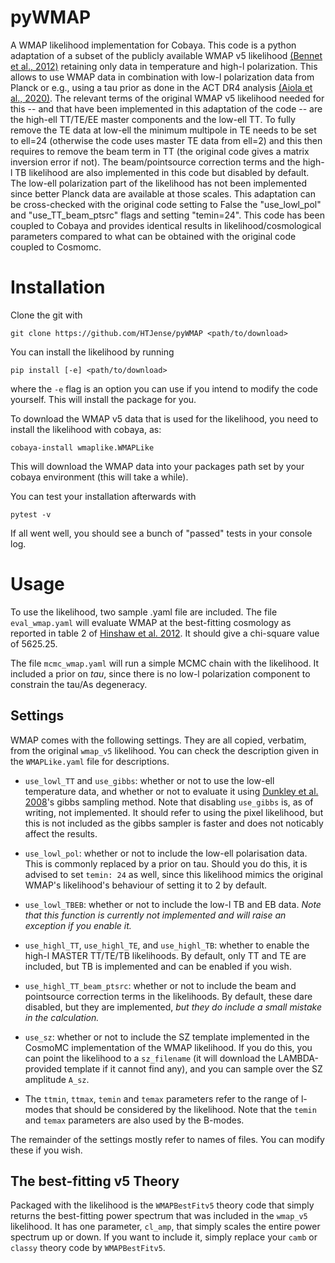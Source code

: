 # pyWMAP

A WMAP likelihood implementation for Cobaya. This code is a python adaptation of a subset of the publicly available WMAP v5 likelihood [(Bennet et al., 2012)](https://arxiv.org/pdf/1212.5225) retaining only data in temperature and high-l polarization. This allows to use WMAP data in combination with low-l polarization data from Planck or e.g., using a tau prior as done in the ACT DR4 analysis [(Aiola et al., 2020)](https://arxiv.org/abs/2007.07288). 
The relevant terms of the original WMAP v5 likelihood needed for this -- and that have been implemented in this adaptation of the code -- are the high-ell TT/TE/EE master components and the low-ell TT. To fully remove the TE data at low-ell the minimum multipole in TE needs to be set to ell=24 (otherwise the code uses master TE data from ell=2) and this then requires to remove the beam term in TT (the original code gives a matrix inversion error if not). The beam/pointsource correction terms and the high-l TB likelihood are also implemented in this code but disabled by default. The low-ell polarization part of the likelihood has not been implemented since better Planck data are available at those scales. 
This adaptation can be cross-checked with the original code setting to False the "use_lowl_pol" and "use_TT_beam_ptsrc" flags and setting "temin=24". This code has been coupled to Cobaya and provides identical results in likelihood/cosmological parameters compared to what can be obtained with the original code coupled to Cosmomc.

# Installation

Clone the git with

``git clone https://github.com/HTJense/pyWMAP <path/to/download>``

You can install the likelihood by running

``pip install [-e] <path/to/download>``

where the `-e` flag is an option you can use if you intend to modify the code yourself. This will install the package for you.

To download the WMAP v5 data that is used for the likelihood, you need to install the likelihood with cobaya, as:

``cobaya-install wmaplike.WMAPLike``

This will download the WMAP data into your packages path set by your cobaya environment (this will take a while).

You can test your installation afterwards with

``pytest -v``

If all went well, you should see a bunch of "passed" tests in your console log.

# Usage

To use the likelihood, two sample .yaml file are included. The file `eval_wmap.yaml` will evaluate WMAP at the best-fitting cosmology as reported in table 2 of [Hinshaw et al. 2012](https://arxiv.org/abs/1212.5226). It should give a chi-square value of 5625.25.

The file `mcmc_wmap.yaml` will run a simple MCMC chain with the likelihood. It included a prior on _tau_, since there is no low-l polarization component to constrain the tau/As degeneracy.

## Settings

WMAP comes with the following settings. They are all copied, verbatim, from the original `wmap_v5` likelihood. You can check the description given in the `WMAPLike.yaml` file for descriptions.

- `use_lowl_TT` and `use_gibbs`: whether or not to use the low-ell temperature data, and whether or not to evaluate it using [Dunkley et al. 2008](https://arxiv.org/pdf/0803.0586)'s gibbs sampling method. Note that disabling `use_gibbs` is, as of writing, not implemented. It should refer to using the pixel likelihood, but this is not included as the gibbs sampler is faster and does not noticably affect the results.

- `use_lowl_pol`: whether or not to include the low-ell polarisation data. This is commonly replaced by a prior on tau. Should you do this, it is advised to set `temin: 24` as well, since this likelihood mimics the original WMAP's likelihood's behaviour of setting it to 2 by default.

- `use_lowl_TBEB`: whether or not to include the low-l TB and EB data. _Note that this function is currently not implemented and will raise an exception if you enable it._

- `use_highl_TT`, `use_highl_TE`, and `use_highl_TB`: whether to enable the high-l MASTER TT/TE/TB likelihoods. By default, only TT and TE are included, but TB is implemented and can be enabled if you wish.

- `use_highl_TT_beam_ptsrc`: whether or not to include the beam and pointsource correction terms in the likelihoods. By default, these dare disabled, but they are implemented, _but they do include a small mistake in the calculation._

- `use_sz`: whether or not to include the SZ template implemented in the CosmoMC implementation of the WMAP likelihood. If you do this, you can point the likelihood to a `sz_filename` (it will download the LAMBDA-provided template if it cannot find any), and you can sample over the SZ amplitude `A_sz`.

- The `ttmin`, `ttmax`, `temin` and `temax` parameters refer to the range of l-modes that should be considered by the likelihood. Note that the `temin` and `temax` parameters are also used by the B-modes.

The remainder of the settings mostly refer to names of files. You can modify these if you wish.

## The best-fitting v5 Theory

Packaged with the likelihood is the `WMAPBestFitv5` theory code that simply returns the best-fitting power spectrum that was included in the `wmap_v5` likelihood. It has one parameter, `cl_amp`, that simply scales the entire power spectrum up or down. If you want to include it, simply replace your `camb` or `classy` theory code by `WMAPBestFitv5`.
